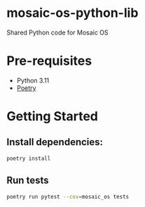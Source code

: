 # mosaic-os-python-lib

Shared Python code for Mosaic OS

# Pre-requisites

- Python 3.11
- [Poetry](https://python-poetry.org/docs/#installation)

# Getting Started

## Install dependencies:

```bash
poetry install
```

## Run tests

```bash
poetry run pytest --cov=mosaic_os tests
```
